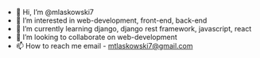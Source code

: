 - 👋 Hi, I’m @mlaskowski7
- 👀 I’m interested in web-development, front-end, back-end
- 🌱 I’m currently learning django, django rest framework, javascript, react
- 💞️ I’m looking to collaborate on web-development
- 📫 How to reach me email - mtlaskowski7@gmail.com

<!---
mlaskowski7/mlaskowski7 is a ✨ special ✨ repository because its `README.md` (this file) appears on your GitHub profile.
You can click the Preview link to take a look at your changes.
--->
